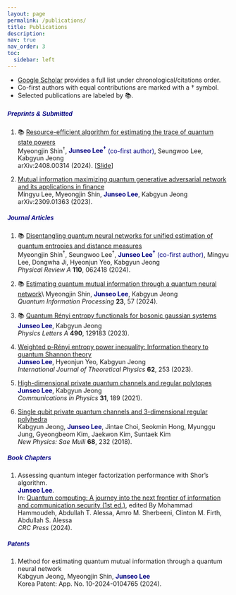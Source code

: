 ```yaml
---
layout: page
permalink: /publications/
title: Publications
description: 
nav: true
nav_order: 3
toc:
  sidebar: left
---
```

- [Google Scholar](https://scholar.google.co.kr/citations?user=mal5ZI8AAAAJ&hl=ko) provides a full list under chronological/citations order.
- Co-first authors with equal contributions are marked with a † symbol.
- Selected publications are labeled by :books:.

##### **<span style="color:navy; font-family: Gill Sans, sans-serif;">Preprints & Submitted</span>**
1. :books: [Resource-efficient algorithm for estimating the trace of quantum state powers](https://arxiv.org/abs/2408.00314)<br>
Myeongjin Shin<sup>†</sup>, **<span style="color:navy">Junseo Lee<sup>†</sup></span>** <span style="color:navy">(co-first author)</span>, Seungwoo Lee, Kabgyun Jeong<br>
arXiv:2408.00314 (2024). [<a href="/assets/pdf/rank_harris.pdf" target="_blank">Slide</a>]<br>

1. [Mutual information maximizing quantum generative adversarial network and its applications in finance](https://arxiv.org/abs/2309.01363)<br>
Mingyu Lee, Myeongjin Shin, **<span style="color:navy">Junseo Lee</span>**, Kabgyun Jeong<br>
arXiv:2309.01363 (2023).

##### **<span style="color:navy; font-family: Gill Sans, sans-serif;">Journal Articles</span>**
1. :books: [Disentangling quantum neural networks for unified estimation of quantum entropies and distance measures](https://doi.org/10.1103/PhysRevA.110.062418)<br>
Myeongjin Shin<sup>†</sup>, Seungwoo Lee<sup>†</sup>, **<span style="color:navy">Junseo Lee<sup>†</sup></span>** <span style="color:navy">(co-first author)</span>, Mingyu Lee, Dongwha Ji, Hyeonjun Yeo, Kabgyun Jeong<br>
*Physical Review A* **110**, 062418 (2024).

1. :books: [Estimating quantum mutual information through a quantum neural network](https://link.springer.com/article/10.1007/s11128-023-04253-1)\\
Myeongjin Shin, **<span style="color:navy">Junseo Lee</span>**, Kabgyun Jeong<br>
*Quantum Information Processing* **23**, 57 (2024).

1. :books: [Quantum Rényi entropy functionals for bosonic gaussian systems](https://doi.org/10.1016/j.physleta.2023.129183)<br>
**<span style="color:navy">Junseo Lee</span>**, Kabgyun Jeong<br>
*Physics Letters A* **490**, 129183 (2023).

1. [Weighted p-Rényi entropy power inequality: Information theory to quantum Shannon theory](https://link.springer.com/article/10.1007/s10773-023-05512-8)<br>
**<span style="color:navy">Junseo Lee</span>**, Hyeonjun Yeo, Kabgyun Jeong<br>
*International Journal of Theoretical Physics* **62**, 253  (2023).

1. [High-dimensional private quantum channels and regular polytopes](https://vjs.ac.vn/index.php/cip/article/view/15762)<br>
**<span style="color:navy">Junseo Lee</span>**, Kabgyun Jeong<br>
*Communications in Physics* **31**, 189 (2021).

1. [Single qubit private quantum channels and 3-dimensional regular polyhedra](https://doi.org/10.3938/NPSM.68.232)<br>
Kabgyun Jeong, **<span style="color:navy">Junseo Lee</span>**, Jintae Choi, Seokmin Hong, Myunggu Jung, Gyeongbeom Kim, Jaekwon Kim, Suntaek Kim<br>
*New Physics: Sae Mulli* **68**, 232 (2018).

##### **<span style="color:navy; font-family: Gill Sans, sans-serif;">Book Chapters</span>**
1. Assessing quantum integer factorization performance with Shor’s algorithm.<br>
**<span style="color:navy">Junseo Lee</span>**.<br>
In: [Quantum computing: A journey into the next frontier of information and communication security (1st ed.)](https://www.routledge.com/Quantum-Computing-A-Journey-into-the-Next-Frontier-of-Information-and-Communication-Security/Hammoudeh-Essa-Sherbeeni-Firth-Essa/p/book/9781032757056?srsltid=AfmBOoqNa09YBBHmjHjIlwlGIfv61lL3UNJdQM0H-QLQWWd9cH7tG4oe), edited By Mohammad Hammoudeh, Abdullah T. Alessa, Amro M. Sherbeeni, Clinton M. Firth, Abdullah S. Alessa<br>
*CRC Press* (2024).

##### **<span style="color:navy; font-family: Gill Sans, sans-serif;">Patents</span>**
1. Method for estimating quantum mutual information through a quantum neural network<br>
Kabgyun Jeong, Myeongjin Shin, **<span style="color:navy">Junseo Lee</span>**<br>
Korea Patent: App. No. 10-2024-0104765 (2024).
